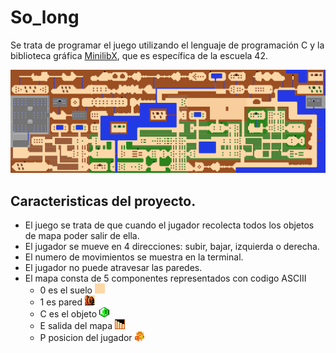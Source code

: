 
# So_long
Se trata de programar el juego utilizando el lenguaje de programación C y la biblioteca gráfica [MinilibX](https://harm-smits.github.io/42docs/libs/minilibx), que es específica de la escuela 42.

<p align="center">
  <img src="https://github.com/johnconh/42/blob/main/So_long/sprites/hyrule.png" alt="hyrule" />
</p>

## Caracteristicas del proyecto.

- El juego se trata de que cuando el jugador recolecta todos los objetos de mapa poder salir de ella.
- El jugador se mueve en 4 direcciones: subir, bajar, izquierda o derecha.
- El numero de movimientos se muestra en la terminal.
- El jugador no puede atravesar las paredes.
- El mapa consta de 5 componentes representados con codigo ASCIII
	- 0 es el suelo <img src="https://github.com/johnconh/42/blob/main/So_long/sprites/suelo.png" alt="suelo" />
	- 1 es pared  <img src="https://github.com/johnconh/42/blob/main/So_long/sprites/roca.png" alt="roca" />
	- C es el objeto <img src="https://github.com/johnconh/42/blob/main/So_long/sprites/rupia.png" alt="rupia" />
	- E salida del mapa <img src="https://github.com/johnconh/42/blob/main/So_long/sprites/exit.png" alt="exit" />
	- P posicion del jugador <img src="https://github.com/johnconh/42/blob/main/So_long/sprites/link_down.png" alt="link" />